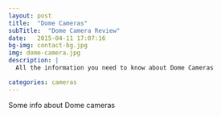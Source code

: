 ```yaml
---
layout: post
title:  "Dome Cameras"
subTitle:  "Dome Camera Review"
date:   2015-04-11 17:07:16
bg-img: contact-bg.jpg
img: dome-camera.jpg
description: |
  All the information you need to know about Dome Cameras

categories: cameras
---
```

Some info about Dome cameras
